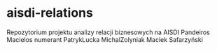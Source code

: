 aisdi-relations
===============

Repozytorium projektu analizy relacji biznesowych na AISDI
Pandeiros
Macielos
numerant
PatrykLucka
MichalZolyniak
Maciek Safarzyński